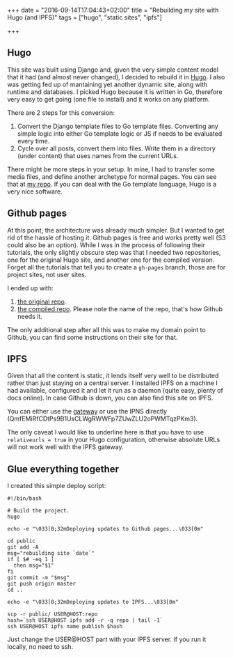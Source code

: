 +++
date = "2016-09-14T17:04:43+02:00"
title = "Rebuilding my site with Hugo (and IPFS)"
tags = ["hugo", "static sites", "ipfs"]

+++

## Hugo

This site was built using Django and, given the very simple content model that it had (and almost never changed), I decided to rebuild it in [Hugo](http://gohugo.io). I also was getting fed up of mantaining yet another dynamic site, along with runtime and databases. I picked Hugo because it is written in Go, therefore very easy to get going (one file to install) and it works on any platform.

There are 2 steps for this conversion:

1. Convert the Django template files to Go template files. Converting any simple logic into either Go template logic or JS if needs to be evaluated every time.
2. Cycle over all posts, convert them into files. Write them in a directory (under content) that uses names from the current URLs.

There might be more steps in your setup. In mine, I had to transfer some media files, and define another archetype for normal pages. You can see that at [my repo](https://github.com/fmarani/blog). If you can deal with the Go template language, Hugo is a very nice software.

## Github pages

At this point, the architecture was already much simpler. But I wanted to get rid of the hassle of hosting it. Github pages is free and works pretty well (S3 could also be an option). While I was in the process of following their tutorials, the only slightly obscure step was that I needed two repositories, one for the original Hugo site, and another one for the compiled version. Forget all the tutorials that tell you to create a `gh-pages` branch, those are for project sites, not user sites.

I ended up with:

1. [the original repo](https://github.com/fmarani/blog).
2. [the compiled repo](https://github.com/fmarani/fmarani.github.io). Please note the name of the repo, that's how Github needs it.

The only additional step after all this was to make my domain point to Github, you can find some instructions on their site for that.

## IPFS

Given that all the content is static, it lends itself very well to be distributed rather than just staying on a central server. I installed IPFS on a machine I had available, configured it and let it run as a daemon (quite easy, plenty of docs online). In case Github is down, you can also find this site on IPFS. 

You can either use the [gateway](http://gateway.ipfs.io/ipns/QmfEMiRfCDtPs9B1UsCLWgRWWFp7ZUwZLU2oPWMTqzPKm3/) or use the IPNS directly (QmfEMiRfCDtPs9B1UsCLWgRWWFp7ZUwZLU2oPWMTqzPKm3).

The only caveat I would like to underline here is that you have to use `relativeurls = true` in your Hugo configuration, otherwise absolute URLs will not work well with the IPFS gateway.

## Glue everything together

I created this simple deploy script:

```shell
#!/bin/bash

# Build the project.
hugo

echo -e "\033[0;32mDeploying updates to Github pages...\033[0m"

cd public
git add -A
msg="rebuilding site `date`"
if [ $# -eq 1 ]
  then msg="$1"
fi
git commit -m "$msg"
git push origin master
cd ..

echo -e "\033[0;32mDeploying updates to IPFS...\033[0m"

scp -r public/ USER@HOST:repo
hash=`ssh USER@HOST ipfs add -r -q repo | tail -1`
ssh USER@HOST ipfs name publish $hash
```

Just change the USER@HOST part with your IPFS server. If you run it locally, no need to ssh.
